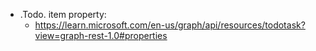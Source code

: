- .Todo. item property:
	- https://learn.microsoft.com/en-us/graph/api/resources/todotask?view=graph-rest-1.0#properties